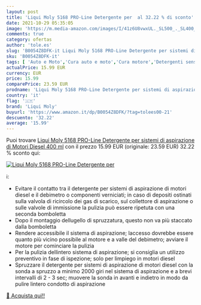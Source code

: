 ```yaml
---
layout: post
title: 'Liqui Moly 5168 PRO-Line Detergente per  al 32.22 % di sconto'
date: 2021-10-29 05:35:05
image: 'https://m.media-amazon.com/images/I/41z6U8vwxUL._SL500_._SL400_.jpg'
comments: true
category: ofertas
author: 'tole.es'
slug: 'B0054Z8DFK-it Liqui Moly 5168 PRO-Line Detergente per sistemi di...'
sku: 'B0054Z8DFK-it'
tags: [ 'Auto e Moto','Cura auto e moto','Cura motore','Detergenti sensori ventilazione motore','liqui moly', ]
actualPrice: 15.99 EUR
currency: EUR
price: 15.99
comparePrice: 23.59 EUR
prodname: 'Liqui Moly 5168 PRO-Line Detergente per sistemi di aspirazione di Motori Diesel  400 ml'
country: 'it'
flag: '🇮🇹'
brand: 'Liqui Moly'
buyurl: 'https://www.amazon.it/dp/B0054Z8DFK/?tag=tolees00-21'
descuento: '32.22'
average: '15.99'
---
```


Puoi trovare [Liqui Moly 5168 PRO-Line Detergente per sistemi di aspirazione di Motori Diesel  400 ml](https://www.amazon.it/dp/B0054Z8DFK/?tag=tolees00-21) con il prezzo 15.99 EUR (originale: 23.59 EUR) 32.22 % sconto qui:

[![Liqui Moly 5168 PRO-Line Detergente per ](https://m.media-amazon.com/images/I/41z6U8vwxUL._SL500_._SL400_.jpg)](https://www.amazon.it/dp/B0054Z8DFK/?tag=tolees00-21)

ℹ️:

- Evitare il contatto tra il detergente per sistemi di aspirazione di motori diesel e il debimetro o componenti verniciati; in caso di depositi ostinati sulla valvola di ricircolo dei gas di scarico, sul collettore di aspirazione o sulle valvole di immissione la pulizia può essere ripetuta con una seconda bomboletta
- Dopo il montaggio dellugello di spruzzatura, questo non va più staccato dalla bomboletta
- Rendere accessibile il sistema di aspirazione; laccesso dovrebbe essere quanto più vicino possibile al motore e a valle del debimetro; avviare il motore per cominciare la pulizia
- Per la pulizia dellintero sistema di aspirazione; si consiglia un utilizzo preventivo in fase di ispezione; solo per limpiego in motori diesel
- Spruzzare il detergente per sistemi di aspirazione di motori diesel con la sonda a spruzzo a minimo 2000 giri nel sistema di aspirazione e a brevi intervalli di 2 - 3 sec; muovere la sonda in avanti e indietro in modo da pulire lintero condotto di aspirazione

[🛒 Acquista qui!!](https://www.amazon.it/dp/B0054Z8DFK/?tag=tolees00-21)
